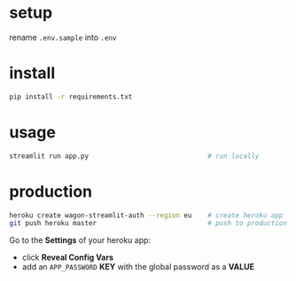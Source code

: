 
# setup

rename `.env.sample` into `.env`

# install

``` bash
pip install -r requirements.txt
```

# usage

``` bash
streamlit run app.py                              # run locally
```

# production

``` bash
heroku create wagon-streamlit-auth --region eu    # create heroku app
git push heroku master                            # push to production
```

Go to the **Settings** of your heroku app:
- click **Reveal Config Vars**
- add an `APP_PASSWORD` **KEY** with the global password as a **VALUE**
